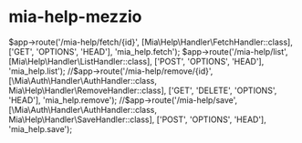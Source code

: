 # mia-help-mezzio


$app->route('/mia-help/fetch/{id}', [Mia\Help\Handler\FetchHandler::class], ['GET', 'OPTIONS', 'HEAD'], 'mia_help.fetch');
$app->route('/mia-help/list', [Mia\Help\Handler\ListHandler::class], ['POST', 'OPTIONS', 'HEAD'], 'mia_help.list');
//$app->route('/mia-help/remove/{id}', [\Mia\Auth\Handler\AuthHandler::class, Mia\Help\Handler\RemoveHandler::class], ['GET', 'DELETE', 'OPTIONS', 'HEAD'], 'mia_help.remove');
//$app->route('/mia-help/save', [\Mia\Auth\Handler\AuthHandler::class, Mia\Help\Handler\SaveHandler::class], ['POST', 'OPTIONS', 'HEAD'], 'mia_help.save');